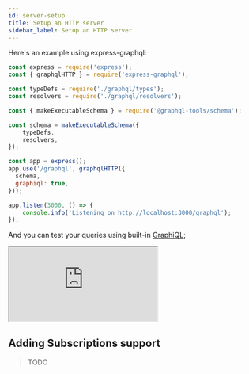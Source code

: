 ```yaml
---
id: server-setup
title: Setup an HTTP server
sidebar_label: Setup an HTTP server
---
```


Here's an example using express-graphql:

```js
const express = require('express');
const { graphqlHTTP } = require('express-graphql');

const typeDefs = require('./graphql/types');
const resolvers = require('./graphql/resolvers');

const { makeExecutableSchema } = require('@graphql-tools/schema');

const schema = makeExecutableSchema({
    typeDefs,
    resolvers,
});

const app = express();
app.use('/graphql', graphqlHTTP({
  schema,
  graphiql: true,
}));

app.listen(3000, () => {
    console.info('Listening on http://localhost:3000/graphql');
});
```

And you can test your queries using built-in [GraphiQL](https://github.com/graphql/graphiql/tree/master/packages/graphiql);

<iframe
  src="https://codesandbox.io/embed/angry-night-e3x06?autoresize=1&fontsize=14&hidenavigation=1&theme=dark"
  style={{width:"100%", height: "500px", "border":0, "borderRadius": "4px", overflow:"hidden"}}
  title="express-graphql-tools-example"
  allow="accelerometer; ambient-light-sensor; camera; encrypted-media; geolocation; gyroscope; hid; microphone; midi; payment; usb; vr"
  sandbox="allow-forms allow-modals allow-popups allow-presentation allow-same-origin allow-scripts"
></iframe>

## Adding Subscriptions support
> TODO
